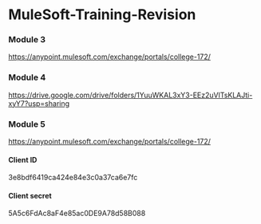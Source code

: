 # MuleSoft-Training-Revision

### Module 3
https://anypoint.mulesoft.com/exchange/portals/college-172/

### Module 4
https://drive.google.com/drive/folders/1YuuWKAL3xY3-EEz2uVlTsKLAJti-xyY7?usp=sharing

### Module 5
https://anypoint.mulesoft.com/exchange/portals/college-172/

#### Client ID
3e8bdf6419ca424e84e3c0a37ca6e7fc

#### Client secret
5A5c6FdAc8aF4e85ac0DE9A78d58B088
